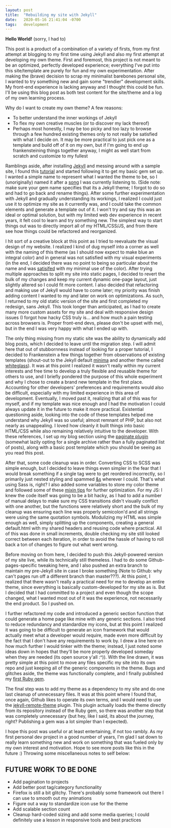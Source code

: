 ```yaml
---
layout: post
title:  "Rebuilding my site with Jekyll"
date:   2020-05-16 21:41:04 -0700
tags:   development
---
```

**Hello World!** (sorry, I had to)

This post is a product of a combination of a variety of firsts, from my first attempt at blogging to my first time using Jekyll and also my first attempt at developing my own theme. First and foremost, this project is not meant to be an optimized, perfectly developed experience; everything I've put into this site/template are purely for fun and my own experimentation. After making the (brave) decision to scrap my minimalist barebones personal site, I wanted to try something new and gain some "trendier" development skills. My front-end experience is lacking anyway and I thought this could be fun. I'll be using this blog post as both test content for the site/theme and a log of my own learning process.

Why do I want to create my own theme? A few reasons:
- To better understand the inner workings of Jekyll
- To flex my own creative muscles (or to discover my lack thereof)
- Perhaps most honestly, I may be too picky and too lazy to browse through a few hundred existing themes only to not really be satisfied with what I decide on. It may be more practical to just pick one as a template and build off of it on my own, but if I'm going to end up frankensteining things together anyway, I might as well start from scratch and customize to my fullest

Ramblings aside, after installing [Jekyll](https://jekyllrb.com/docs/) and messing around with a sample site, I found this [tutorial](https://www.siteleaf.com/blog/making-your-first-jekyll-theme-part-1/) and started following it to get my basic gem set up. I wanted a simple name to represent what I wanted the theme to be, so I (unoriginally) named it after a [song](https://www.youtube.com/watch?v=3b6UvRIsXvQ) I was currently listening to. (Side note: make sure your gem name specifies that its a Jekyll theme; I forgot to do so and had to go back and rename things). After some further experimentation with Jekyll and gradually understanding its workings, I realized I could just use it to optimize my site as it currently was, and I could take the common elements and generate a template out of it. I won't try and say this was an ideal or optimal solution, but with my limited web dev experience in recent years, it felt cool to learn and try something new. The simplest way to start things out was to directly import all of my HTML/CSS/JS, and from there see how things could be refactored and reorganized.

I hit sort of a creative block at this point as I tried to reevaluate the visual design of my website. I realized I kind of dug myself into a corner as well with the naming of this theme (as I should now expect to make blue an integral color) and in general was not satisfied with my visual experiments (in the end, I decided there was no point to being so particular about the name and was [satisifed](https://gph.is/1eRp7Rk) with my minimal use of the color). After trying multiple approaches to split my site into static pages, I decided to revert the bulk of my changes and keep my current dynamic one-page layout, just slightly altered so I could fit more content. I also decided that refactoring and making use of Jekyll would have to come later; my priority was finish adding content I wanted to my and later on work on optimizations. As such, I returned to my old static version of the site and first completed my redesign, sans Jekyll. This took longer than anticipated, as I had to create many more custom assets for my site and deal with responsive design issues (I forgot how hacky CSS truly is... and how much a pain testing across browsers is. Proper front-end devs, please don't be upset with me), but in the end I was very happy with what I ended up with.

The only thing missing from my static site was the ability to dynamically add blog posts, which I decided to leave until the migration step. I will admit here that out of stubbornness instead of looking for a proper tutorial, I decided to Frankenstein a few things together from observations of existing templates (shout-out to the Jekyll default [minima](https://github.com/jekyll/minima) and another theme called [whiteglass](http://jekyllthemes.org/themes/whiteglass/)). It was at this point I realized it wasn't really within my current interests and free time to develop a truly flexible and reusable theme for others to use, and I briefly pondered the purpose of this whole experiment and why I chose to create a brand new template in the first place. Accounting for other developers' preferences and requirements would also be difficult, especially with my limited experience in this area of development. Eventually, I moved past it, realizing that all of this was for myself, and if my template was nice enough and I had the motivation I could always update it in the future to make it more practical. Existential questioning aside, looking into the code of these templates helped me understand why Jekyll was so useful; almost remnant of PHP, but also not nearly as unappealing. I loved how cleanly it built things into basic HTML/CSS while also remaining relatively intuitive to the developer. With these references, I set up my blog section using the [paginate plugin](https://jekyllrb.com/docs/pagination/) (somewhat lazily opting for a single archive rather than a fully paginated list of posts), along with a basic post template which you should be seeing as you read this post.

After that, some code cleanup was in order. Converting CSS to SCSS was simple enough, but I decided to leave things even simpler in the fear that I would break something if a single tag were to get reordered incorrectly, so I primarily just nested styling and spammed [&s](https://css-tricks.com/the-sass-ampersand/) wherever I could. That's what using Sass is, right? I also added some variables to store my color theme and followed some of these [mixin tips](https://medium.com/@justinbrazeau/10-useful-sass-mixins-for-automation-833cdee9d69b) for further optimization. For my JS: I knew the code itself was going to be a bit hacky, as I had to add a number of manual delays to make sure my CSS transitions didn't visually conflict with one another, but the functions were relatively short and the bulk of my cleanup was ensuring each line was properly semicolon'd and all strings were using the same quotation symbols. Modulizing my HTML was simple enough as well, simply splitting up the components, creating a general default.html with my shared headers and reusing code where practical. All of this was done in small increments, double checking my site still looked correct between each iteration, in order to avoid the hassle of having to roll back a ton of changes to figure out what went wrong.

Before moving on from here, I decided to push this Jekyll-powered version of my site live, while its technically still themeless. I had to do some Github-pages-specific tweaking here, and I also pushed an extra branch to maintain my pre-Jekyll site in case I broke something (Note to Github: why can't pages run off a different branch than master???). At this point, I realized that there wasn't really a practical need for me to develop an entire theme, since everything is basically custom-developed for my site as is. But I decided that I had committed to a project and even though the scope changed, what I wanted most out of it was the experience, not necessarily the end product. So I pushed on.

I further refactored my code and introduced a generic section function that could generate a home page like mine with any generic sections. I also tried to reduce redundancy and standardize my icons, but at this point I realized it was going to be difficult to generate an icon framework that would actually meet what a developer would require, made even more difficult by the fact that I don't have any requirements to work by. I drew a line here on how much further I would tinker with the theme; instead, I just noted some ideas down in hopes that they'll be more properly developed someday when they are needed (its open source y'all :^)). With the line drawn, it was pretty simple at this point to move any files specific my site into its own repo and just keeping all of the generic components in the theme. Bugs and glitches aside, the theme was functionally complete, and I finally published my [first Ruby gem](https://rubygems.org/gems/reality-blue-jekyll-theme).

The final step was to add my theme as a dependency to my site and do one last cleanup of unnecessary files. It was at this point where I found that, once again, Github likes to operate its own terms, and I would need to use the [jekyll-remote-theme](https://github.blog/2017-11-29-use-any-theme-with-github-pages/) plugin. This plugin actually loads the theme directly from its repository instead of the Ruby gem, so there was another step that was completely unnecessary (but hey, like I said, its about the journey, right? Publishing a gem was a lot simpler than I expected). 

I hope this post was useful or at least entertaining, if not too rambly. As my first personal dev project in a good number of years, I'm glad I sat down to really learn something new and work on something that was fueled only by my own interest and motivation. Hope to see more posts like this in the future :) Throwing some miscellaneous notes to self below:

## FUTURE WORK TO BE DONE
- Add pagination to projects
- Add better post tag/category functionality
- Firefox is still a bit glitchy. There's probably some framework out there I can use to smooth out my animations
- Figure out a way to standardize icon use for the theme
- Add scalable section count
- Cleanup hard-coded sizing and add some media queries; I could definitely use a lesson in responsive tools and best practices
